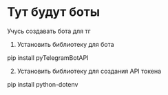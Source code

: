 # Тут будут боты 

Учусь создавать бота для тг

1. Установить библиотеку для бота

pip install pyTelegramBotAPI

2. Установить библиотеку для создания API токена

pip install python-dotenv